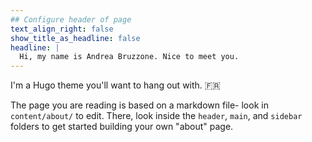 ```yaml
---
## Configure header of page
text_align_right: false
show_title_as_headline: false
headline: |
  Hi, my name is Andrea Bruzzone. Nice to meet you.
---
```


<!-- this is a subheadline -->
I'm a Hugo theme you'll want to hang out with. :fr: 

The page you are reading is based on a markdown file- look in `content/about/` to edit. There, look inside the `header`, `main`, and `sidebar` folders to get started building your own "about" page.
